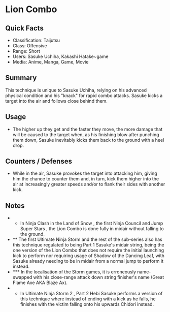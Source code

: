 # Lion Combo

## Quick Facts
- Classification: Taijutsu
- Class: Offensive
- Range: Short
- Users: Sasuke Uchiha, Kakashi Hatake~game
- Media: Anime, Manga, Game, Movie

## Summary
This technique is unique to Sasuke Uchiha, relying on his advanced physical condition and his "knack" for rapid combo attacks. Sasuke kicks a target into the air and follows close behind them.

## Usage
- The higher up they get and the faster they move, the more damage that will be caused to the target when, as his finishing blow after punching them down, Sasuke inevitably kicks them back to the ground with a heel drop.

## Counters / Defenses
- While in the air, Sasuke provokes the target into attacking him, giving him the chance to counter them and, in turn, kick them higher into the air at increasingly greater speeds and/or to flank their sides with another kick.

## Notes
- * In Ninja Clash in the Land of Snow , the first Ninja Council and Jump Super Stars , the Lion Combo is done fully in midair without falling to the ground.
- ** The first Ultimate Ninja Storm and the rest of the sub-series also has this technique regulated to being Part 1 Sasuke's midair string, being the one version of the Lion Combo that does not require the initial launching kick to perform nor requiring usage of Shadow of the Dancing Leaf, with Sasuke already needing to be in midair from a normal jump to perform it instead.
- *** In the localisation of the Storm games, it is erroneously name-swapped with his close-range attack down string finisher's name (Great Flame Axe AKA Blaze Ax).
- * In Ultimate Ninja Storm 2 , Part 2 Hebi Sasuke performs a version of this technique where instead of ending with a kick as he falls, he finishes with the victim falling onto his upwards Chidori instead.
